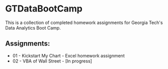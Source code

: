 # GTDataBootCamp 

This is a collection of completed homework assignments for Georgia Tech's Data Analytics Boot Camp. 

## Assignments:
* 01 - Kickstart My Chart - Excel homework assignment
* 02 - VBA of Wall Street - [In progress]
